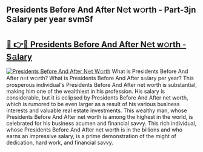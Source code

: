 ## Presidents Before And After N𝚎t w𝚘rth - Part-3jn S𝚊lary per year svmSf

# <h2><a href="http://gc2pg0.nevu.top/?p=Presidents+Before+And+After">🔗 👉🔴 Presidents Before And After N𝚎t w𝚘rth - S𝚊lary</a></h2>

[![Presidents Before And After N𝚎t W𝚘rth](https://i.imgur.com/Oavwk0R.jpeg)](http://gc2pg0.nevu.top/?p=Presidents+Before+And+After)
What is Presidents Before And After n𝚎t w𝚘rth? What is Presidents Before And After s𝚊lary per year?
This prosperous individual's Presidents Before And After net worth is substantial, making him one of the wealthiest in his profession. His salary is considerable, but it is eclipsed by Presidents Before And After net worth, which is rumored to be even larger as a result of his various business interests and valuable real estate investments. This wealthy man, whose Presidents Before And After net worth is among the highest in the world, is celebrated for his business acumen and financial savvy. This rich individual, whose Presidents Before And After net worth is in the billions and who earns an impressive salary, is a prime demonstration of the might of dedication, hard work, and financial savvy.
